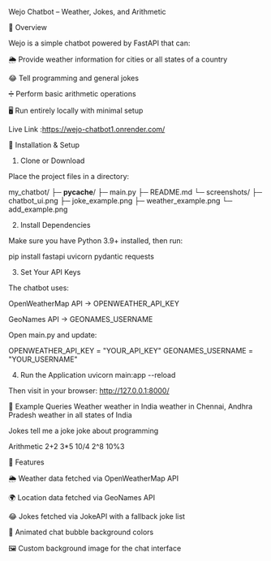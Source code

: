 Wejo Chatbot – Weather, Jokes, and Arithmetic


📌 Overview

Wejo is a simple chatbot powered by FastAPI that can:

🌦 Provide weather information for cities or all states of a country

😂 Tell programming and general jokes

➗ Perform basic arithmetic operations

🖥 Run entirely locally with minimal setup

Live Link :https://wejo-chatbot1.onrender.com/

🚀 Installation & Setup
1. Clone or Download

Place the project files in a directory:

my_chatbot/
├─ __pycache__/
├─ main.py
├─ README.md
└─ screenshots/
   ├─ chatbot_ui.png
   ├─ joke_example.png
   ├─ weather_example.png
   └─ add_example.png

2. Install Dependencies

Make sure you have Python 3.9+ installed, then run:

pip install fastapi uvicorn pydantic requests

3. Set Your API Keys

The chatbot uses:

OpenWeatherMap API → OPENWEATHER_API_KEY

GeoNames API → GEONAMES_USERNAME

Open main.py and update:

OPENWEATHER_API_KEY = "YOUR_API_KEY"
GEONAMES_USERNAME = "YOUR_USERNAME"

4. Run the Application
uvicorn main:app --reload


Then visit in your browser:
http://127.0.0.1:8000/

💬 Example Queries
Weather
weather in India
weather in Chennai, Andhra Pradesh
weather in all states of India

Jokes
tell me a joke
joke about programming

Arithmetic
2+2
3*5
10/4
2^8
10%3

🎨 Features

🌦 Weather data fetched via OpenWeatherMap API

🌍 Location data fetched via GeoNames API

😂 Jokes fetched via JokeAPI with a fallback joke list

🎈 Animated chat bubble background colors


🖼 Custom background image for the chat interface

